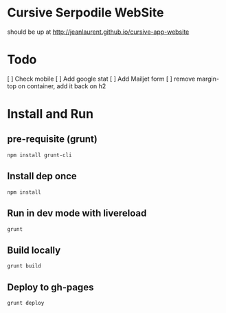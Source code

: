 # Cursive Serpodile WebSite

should be up at http://jeanlaurent.github.io/cursive-app-website

# Todo

  [ ] Check mobile 
  [ ] Add google stat
  [ ] Add Mailjet form
  [ ] remove margin-top on container, add it back on h2

# Install and Run

## pre-requisite (grunt)
```
npm install grunt-cli
```

## Install dep once
```
npm install
````

## Run in dev mode with livereload
```
grunt
```

## Build locally
```
grunt build
```

## Deploy to gh-pages
```
grunt deploy
````
